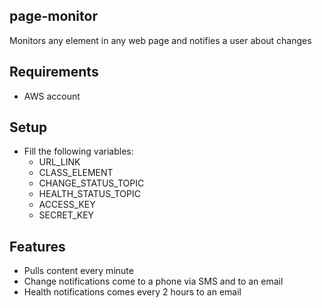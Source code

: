 ## page-monitor
Monitors any element in any web page and notifies a user about changes

## Requirements
- AWS account

## Setup
- Fill the following variables:
  - URL_LINK
  - CLASS_ELEMENT
  - CHANGE_STATUS_TOPIC
  - HEALTH_STATUS_TOPIC
  - ACCESS_KEY
  - SECRET_KEY

## Features
- Pulls content every minute
- Change notifications come to a phone via SMS and to an email
- Health notifications comes every 2 hours to an email
